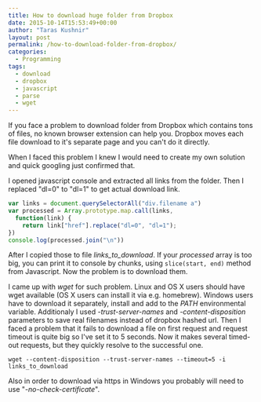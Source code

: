 ```yaml
---
title: How to download huge folder from Dropbox
date: 2015-10-14T15:53:49+00:00
author: "Taras Kushnir"
layout: post
permalink: /how-to-download-folder-from-dropbox/
categories:
  - Programming
tags:
  - download
  - dropbox
  - javascript
  - parse
  - wget
---
```

If you face a problem to download folder from Dropbox which contains tons of files, no known browser extension can help you. Dropbox moves each file download to it's separate page and you can't do it directly.

When I faced this problem I knew I would need to create my own solution and quick googling just confirmed that.

I opened javascript console and extracted all links from the folder. Then I replaced "dl=0" to "dl=1" to get actual download link.

```javascript
var links = document.querySelectorAll("div.filename a")
var processed = Array.prototype.map.call(links, 
  function(link) { 
    return link["href"].replace("dl=0", "dl=1"); 
})
console.log(processed.join("\n"))
```

After I copied those to file _links\_to\_download_. If your _processed_ array is too big, you can print it to console by chunks, using `slice(start, end)` method from Javascript. Now the problem is to download them.

I came up with _wget_ for such problem. Linux and OS X users should have wget available (OS X users can install it via e.g. homebrew). Windows users have to download it separately, install and add to the _PATH_ environmental variable. Additionaly I used _-trust-server-names_ and _-content-disposition_ parameters to save real filenames instead of dropbox hashed url. Then I faced a problem that it fails to download a file on first request and request timeout is quite big so I've set it to 5 seconds. Now it makes several timed-out requests, but they quickly resolve to the successful one.

```
wget --content-disposition --trust-server-names --timeout=5 -i links_to_download
```

Also in order to download via https in Windows you probably will need to use "_-no-check-certificate_".